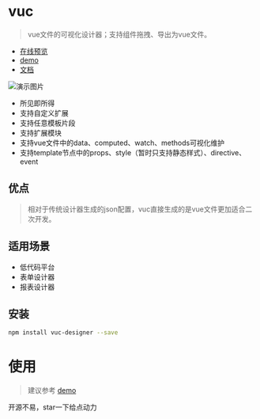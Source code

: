# vuc

> vue文件的可视化设计器；支持组件拖拽、导出为vue文件。
- [在线预览](https://yuexing91.github.io/vuc-demo/)
- [demo](https://github.com/yuexing91/vuc-demo)
- [文档](./docs/index.md)

![演示图片](https://img.wenhairu.com/images/2022/02/23/RRUB3.gif "演示图片1")

* 所见即所得
* 支持自定义扩展
* 支持任意模板片段
* 支持扩展模块
* 支持vue文件中的data、computed、watch、methods可视化维护
* 支持template节点中的props、style（暂时只支持静态样式）、directive、event

## 优点
> 相对于传统设计器生成的json配置，vuc直接生成的是vue文件更加适合二次开发。

## 适用场景

* 低代码平台
* 表单设计器
* 报表设计器


## 安装

``` bash
npm install vuc-designer --save

```
# 使用
> 建议参考 [demo](https://github.com/yuexing91/vuc-demo)

开源不易，star一下给点动力
